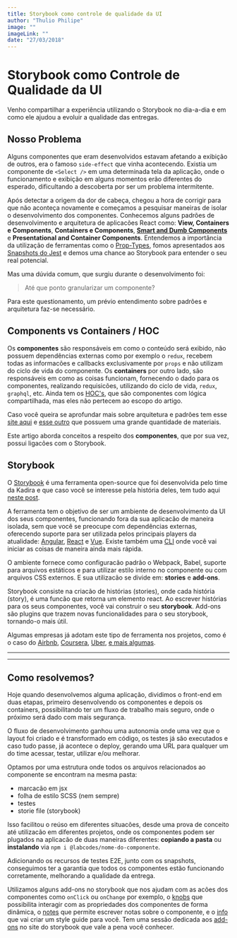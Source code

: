 ```yaml
---
title: Storybook como controle de qualidade da UI
author: "Thulio Philipe"
image: ""
imageLink: ""
date: "27/03/2018"
---
```


# Storybook como Controle de Qualidade da UI

Venho compartilhar a experiência utilizando o Storybook no dia-a-dia e em como ele ajudou a evoluir a qualidade das entregas.

## Nosso Problema

Alguns componentes que eram desenvolvidos estavam afetando a exibição de outros, era o famoso `side-effect` que vinha acontecendo. Existia um componente de `<Select />` em uma determinada tela da aplicação, onde o funcionamento e exibição em alguns momentos erão diferentes do esperado, dificultando a descoberta por ser um problema intermitente.

Após detectar a origem da dor de cabeça, chegou a hora de corrigir para que não aconteça novamente e começamos a pesquisar maneiras de isolar o desenvolvimento dos componentes. Conhecemos alguns padrões de desenvolvimento e arquitetura de aplicacões React como: **View, Containers e Components**, **Containers e Components**, [**Smart and Dumb Components**](https://medium.com/@dan_abramov/smart-and-dumb-components-7ca2f9a7c7d0) e **Presentational and Container Components**. Entendemos a importância da utilização de ferramentas como o [Prop-Types](https://github.com/facebook/prop-types), fomos apresentados aos [Snapshots do Jest](https://facebook.github.io/jest/docs/en/snapshot-testing.html) e demos uma chance ao Storybook para entender o seu real potencial.

Mas uma dúvida comum, que surgiu durante o desenvolvimento foi:

> Até que ponto granularizar um componente?

Para este questionamento, um prévio entendimento sobre padrões e arquitetura faz-se necessário.

## Components vs Containers / HOC

Os **componentes** são responsáveis em como o conteúdo será exibido, não possuem dependências externas como por exemplo o `redux`, recebem todas as informacões e callbacks exclusivamente por `props` e não utilizam do ciclo de vida do componente. Os **containers** por outro lado, são responsáveis em como as coisas funcionam, fornecendo o dado para os componentes, realizando requisicões, utilizando do ciclo de vida, `redux`, `graphql`, etc. Ainda tem os [HOC's](https://medium.com/@dan_abramov/mixins-are-dead-long-live-higher-order-components-94a0d2f9e750), que são componentes com lógica compartilhada, mas eles não pertecem ao escopo do artigo.

Caso você queira se aprofundar mais sobre arquitetura e padrões tem esse [site aqui](https://reactpatterns.com) e [esse outro](https://lucasmreis.github.io/blog/simple-react-patterns/) que possuem uma grande quantidade de materiais.

Este artigo aborda conceitos a respeito dos **componentes**, que por sua vez, possui ligacões com o Storybook.

## Storybook

O [Storybook](https://storybook.js.org/) é uma ferramenta open-source que foi desenvolvida pelo time da Kadira e que caso você se interesse pela história deles, tem tudo aqui [neste post](https://medium.com/storybookjs/the-storybook-story-dd3c1ab0d2ce).

A ferramenta tem o objetivo de ser um ambiente de desenvolvimento da UI dos seus componentes, funcionando fora da sua aplicacão de maneira isolada, sem que você se preocupe com dependências externas, oferecendo suporte para ser utilizada pelos principais players da atualidade: [Angular](https://storybook.js.org/basics/guide-angular/), [React](https://storybook.js.org/basics/guide-react/) e [Vue](https://storybook.js.org/basics/guide-vue/). Existe também uma [CLI](https://storybook.js.org/basics/quick-start-guide/) onde você vai iniciar as coisas de maneira ainda mais rápida.

O ambiente fornece como configuracão padrão o Webpack, Babel, suporte para arquivos estáticos e para utilizar estilo interno no componente ou com arquivos CSS externos. E sua utilizacão se divide em: **stories** e **add-ons**.

Storybook consiste na criacão de histórias (stories), onde cada história (story), é uma funcão que retorna um elemento react. Ao escrever histórias para os seus componentes, você vai construir o seu **storybook**. Add-ons são plugins que trazem novas funcionalidades para o seu storybook, tornando-o mais útil.

Algumas empresas já adotam este tipo de ferramenta nos projetos, como é o caso do [Airbnb](http://airbnb.io/react-dates/), [Coursera](https://building.coursera.org/ui/), [Uber](https://uber.github.io/react-vis-force/), [e mais algumas](https://storybook.js.org/examples/).

---

---

## Como resolvemos?

Hoje quando desenvolvemos alguma aplicação, dividimos o front-end em duas etapas, primeiro desenvolvendo os componentes e depois os containers, possibilitando ter um fluxo de trabalho mais seguro, onde o próximo será dado com mais segurança.

O fluxo de desenvolvimento ganhou uma autonomia onde uma vez que o layout foi criado e é transformado em código, os testes já são executados e caso tudo passe, já acontece o deploy, gerando uma URL para qualquer um do time acessar, testar, utilizar e/ou melhorar.

Optamos por uma estrutura onde todos os arquivos relacionados ao componente se encontram na mesma pasta:

- marcacão em jsx
- folha de estilo SCSS (nem sempre)
- testes
- storie file (storybook)

Isso facilitou o reúso em diferentes situacões, desde uma prova de conceito até utilizacão em diferentes projetos, onde os componentes podem ser plugados na aplicacão de duas maneiras diferentes: **copiando a pasta** ou **instalando** via `npm i @labcodes/nome-do-componente`.

Adicionando os recursos de testes E2E, junto com os snapshots, conseguimos ter a garantia que todos os componentes estão funcionando corretamente, melhorando a qualidade da entrega.

Utilizamos alguns add-ons no storybook que nos ajudam com as acões dos componentes como `onClick` ou `onChange` por exemplo, o [knobs](https://github.com/storybooks/storybook/tree/master/addons/knobs) que possibilita interagir com as propriedades dos componentes de forma dinâmica, o [notes](https://github.com/storybooks/storybook/tree/master/addons/notes) que permite escrever notas sobre o componente, e o [info](https://github.com/storybooks/storybook/tree/master/addons/info) que vai criar um style guide para você. Tem uma sessão dedicada aos [add-ons](https://storybook.js.org/addons/addon-gallery/) no site do storybook que vale a pena você conhecer.
